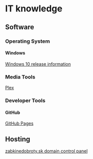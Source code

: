 # IT knowledge

## Software

### Operating System

#### Windows

[Windows 10 release information](https://technet.microsoft.com/en-us/windows/release-info)

### Media Tools

[Plex](plex.md)


### Developer Tools

#### GitHub

[GitHub Pages](https://pages.github.com/)

## Hosting

[zabkinedobroty.sk domain control panel](https://moje.wy.sk/)
